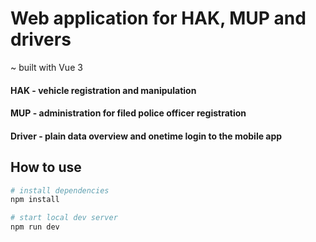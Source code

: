 # Web application for HAK, MUP and drivers
~ built with Vue 3

#### HAK - vehicle registration and manipulation
#### MUP - administration for filed police officer registration 
#### Driver - plain data overview and onetime login to the mobile app

## How to use 

```bash
# install dependencies
npm install
```

```bash
# start local dev server
npm run dev
```